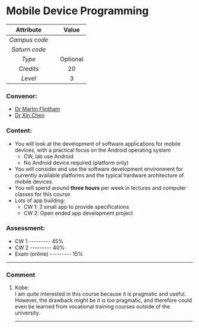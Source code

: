 # Mobile Device Programming

| Attribute || Value |
|:---------:|:-:|:-----:|
|*Campus code*|||
|*Saturn code*|||
|*Type*||Optional|
|*Credits*||20|
|*Level*||3|

### Convenor:
* [Dr Martin Flintham](https://www.nottingham.ac.uk/computerscience/people/Martin.Flintham)
* [Dr Xin Chen](https://www.nottingham.ac.uk/computerscience/people/Xin.Chen)

### Content:
* You will look at the development of software applications for mobile devices, with a practical focus on the Android operating system
    * CW, lab use Android
    * No Android device required (platform only)
* You will consider and use the software development environment for currently available platforms and the typical hardware architecture of mobile devices.
* You will spend around **three hours** per week in lectures and computer classes for this course
* Lots of app building:
    * CW 1: 3 small app to provide specifications
    * CW 2: Open ended app development project

### Assessment:
* CW 1 --------- 45%
* CW 2 --------- 40%
* Exam (online) --------- 15%

----

### Comment

1. Kobe:        
    I am quite interested in this course because it is pragmatic and useful. However, the drawback might be it is too pragmatic, and therefore could even be learned from vocational training courses outside of the university.

    ----
